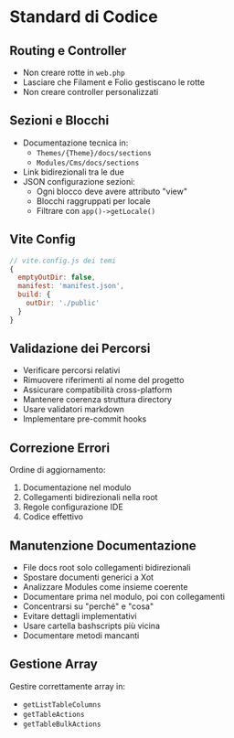 # Standard di Codice

## Routing e Controller
- Non creare rotte in `web.php`
- Lasciare che Filament e Folio gestiscano le rotte
- Non creare controller personalizzati

## Sezioni e Blocchi
- Documentazione tecnica in:
  - `Themes/{Theme}/docs/sections`
  - `Modules/Cms/docs/sections`
- Link bidirezionali tra le due
- JSON configurazione sezioni:
  - Ogni blocco deve avere attributo "view"
  - Blocchi raggruppati per locale
  - Filtrare con `app()->getLocale()`

## Vite Config
```javascript
// vite.config.js dei temi
{
  emptyOutDir: false,
  manifest: 'manifest.json',
  build: {
    outDir: './public'
  }
}
```

## Validazione dei Percorsi
- Verificare percorsi relativi
- Rimuovere riferimenti al nome del progetto
- Assicurare compatibilità cross-platform
- Mantenere coerenza struttura directory
- Usare validatori markdown
- Implementare pre-commit hooks

## Correzione Errori
Ordine di aggiornamento:
1. Documentazione nel modulo
2. Collegamenti bidirezionali nella root
3. Regole configurazione IDE
4. Codice effettivo

## Manutenzione Documentazione
- File docs root solo collegamenti bidirezionali
- Spostare documenti generici a Xot
- Analizzare Modules come insieme coerente
- Documentare prima nel modulo, poi con collegamenti
- Concentrarsi su "perché" e "cosa"
- Evitare dettagli implementativi
- Usare cartella bashscripts più vicina
- Documentare metodi mancanti

## Gestione Array
Gestire correttamente array in:
- `getListTableColumns`
- `getTableActions`
- `getTableBulkActions` 
